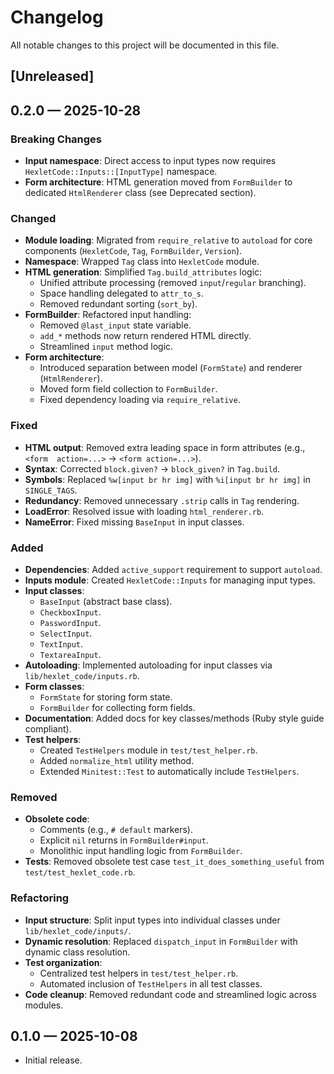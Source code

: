 # Changelog

All notable changes to this project will be documented in this file.

## [Unreleased]

## 0.2.0 — 2025-10-28

### Breaking Changes
- **Input namespace**: Direct access to input types now requires `HexletCode::Inputs::[InputType]` namespace.
- **Form architecture**: HTML generation moved from `FormBuilder` to dedicated `HtmlRenderer` class (see Deprecated section).

### Changed
- **Module loading**: Migrated from `require_relative` to `autoload` for core components (`HexletCode`, `Tag`, `FormBuilder`, `Version`).
- **Namespace**: Wrapped `Tag` class into `HexletCode` module.
- **HTML generation**: Simplified `Tag.build_attributes` logic:
  - Unified attribute processing (removed `input`/`regular` branching).
  - Space handling delegated to `attr_to_s`.
  - Removed redundant sorting (`sort_by`).
- **FormBuilder**: Refactored input handling:
  - Removed `@last_input` state variable.
  - `add_*` methods now return rendered HTML directly.
  - Streamlined `input` method logic.
- **Form architecture**:
  - Introduced separation between model (`FormState`) and renderer (`HtmlRenderer`).
  - Moved form field collection to `FormBuilder`.
  - Fixed dependency loading via `require_relative`.


### Fixed
- **HTML output**: Removed extra leading space in form attributes (e.g., `<form  action=...>` → `<form action=...>`).
- **Syntax**: Corrected `block.given?` → `block_given?` in `Tag.build`.
- **Symbols**: Replaced `%w[input br hr img]` with `%i[input br hr img]` in `SINGLE_TAGS`.
- **Redundancy**: Removed unnecessary `.strip` calls in `Tag` rendering.
- **LoadError**: Resolved issue with loading `html_renderer.rb`.
- **NameError**: Fixed missing `BaseInput` in input classes.


### Added
- **Dependencies**: Added `active_support` requirement to support `autoload`.
- **Inputs module**: Created `HexletCode::Inputs` for managing input types.
- **Input classes**:
  - `BaseInput` (abstract base class).
  - `CheckboxInput`.
  - `PasswordInput`.
  - `SelectInput`.
  - `TextInput`.
  - `TextareaInput`.
- **Autoloading**: Implemented autoloading for input classes via `lib/hexlet_code/inputs.rb`.
- **Form classes**:
  - `FormState` for storing form state.
  - `FormBuilder` for collecting form fields.
- **Documentation**: Added docs for key classes/methods (Ruby style guide compliant).
- **Test helpers**:
  - Created `TestHelpers` module in `test/test_helper.rb`.
  - Added `normalize_html` utility method.
  - Extended `Minitest::Test` to automatically include `TestHelpers`.


### Removed
- **Obsolete code**:
  - Comments (e.g., `# default` markers).
  - Explicit `nil` returns in `FormBuilder#input`.
  - Monolithic input handling logic from `FormBuilder`.
- **Tests**: Removed obsolete test case `test_it_does_something_useful` from `test/test_hexlet_code.rb`.

### Refactoring
- **Input structure**: Split input types into individual classes under `lib/hexlet_code/inputs/`.
- **Dynamic resolution**: Replaced `dispatch_input` in `FormBuilder` with dynamic class resolution.
- **Test organization**:
  - Centralized test helpers in `test/test_helper.rb`.
  - Automated inclusion of `TestHelpers` in all test classes.
- **Code cleanup**: Removed redundant code and streamlined logic across modules.


## 0.1.0 — 2025-10-08

- Initial release.